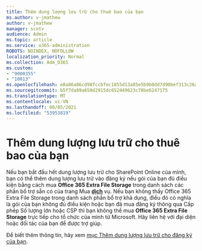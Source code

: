 ```yaml
---
title: Thêm dung lượng lưu trữ cho thuê bao của bạn
ms.author: v-jmathew
author: v-jmathew
manager: scotv
audience: Admin
ms.topic: article
ms.service: o365-administration
ROBOTS: NOINDEX, NOFOLLOW
localization_priority: Normal
ms.collection: Adm_O365
ms.custom:
- "9000355"
- "10013"
ms.openlocfilehash: e8a86a86cd98fccbfec1855d13a85e5b9b0dd7d90bef313c26a29160528701e9
ms.sourcegitcommit: b5f7da89a650d2915dc652449623c78be6247175
ms.translationtype: MT
ms.contentlocale: vi-VN
ms.lasthandoff: 08/05/2021
ms.locfileid: "53953819"
---
```

# <a name="add-storage-space-for-your-subscription"></a>Thêm dung lượng lưu trữ cho thuê bao của bạn

Nếu bạn bắt đầu hết dung lượng lưu trữ cho SharePoint Online [](https://docs.microsoft.com/microsoft-365/commerce/add-storage-space) của mình, bạn có thể thêm dung lượng lưu trữ vào đăng ký nếu gói của bạn đủ điều kiện bằng cách mua **Office 365 Extra File Storage** trong danh sách các phần bổ trợ sẵn có của trang Mua **[dịch](https://go.microsoft.com/fwlink/p/?linkid=868433)** vụ. Nếu bạn không thấy Office 365 Extra File Storage trong danh sách phần bổ trợ khả dụng, điều đó có nghĩa là gói của bạn không đủ điều kiện hoặc bạn đã mua đăng ký thông qua Cấp phép Số lượng lớn hoặc CSP thì bạn không thể mua **Office 365 Extra File Storage** trực tiếp cho tổ chức của mình từ Microsoft. Hãy liên hệ với đại diện hoặc đối tác của bạn để được trợ giúp.

Để biết thêm thông tin, hãy xem [mục Thêm dung lượng lưu trữ cho đăng ký của bạn](https://docs.microsoft.com/microsoft-365/commerce/add-storage-space).
